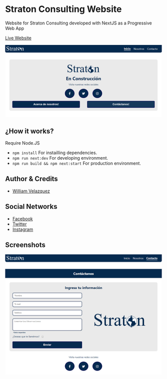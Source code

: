 # Straton Consulting Website

Website for Straton Consulting developed with NextJS as a Progressive Web App

[Live Website](https://straton-website-bnapmtaoyu.now.sh/)

![Home Page](./.readme-static/Home.png)

## ¿How it works?

Require Node.JS

* `npm install` For instailling dependencies.
* `npm run next:dev` For developing environment.
* `npm run build && npm next:start` For production environment.

## Author & Credits

- [William Velazquez](https://twitter.com/@WilliamVlazquez)

## Social Networks

- [Facebook]()
- [Twitter]()
- [Instagram]()

## Screenshots

![Contact Form](./.readme-static/Contact.png)
